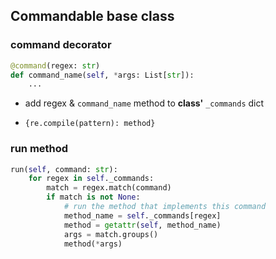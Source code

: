 ## Commandable base class

### command decorator

```python
@command(regex: str)
def command_name(self, *args: List[str]):
    ...
```

 * add regex & `command_name` method to **class'** `_commands` dict
  - `{re.compile(pattern): method}`


### run method 

```python
run(self, command: str):
    for regex in self._commands:
        match = regex.match(command)
        if match is not None:
            # run the method that implements this command
            method_name = self._commands[regex]
            method = getattr(self, method_name)
            args = match.groups()
            method(*args)
```
